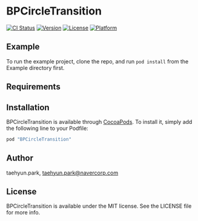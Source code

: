 # BPCircleTransition

[![CI Status](http://img.shields.io/travis/taehyun.park/BPCircleTransition.svg?style=flat)](https://travis-ci.org/taehyun.park/BPCircleTransition)
[![Version](https://img.shields.io/cocoapods/v/BPCircleTransition.svg?style=flat)](http://cocoapods.org/pods/BPCircleTransition)
[![License](https://img.shields.io/cocoapods/l/BPCircleTransition.svg?style=flat)](http://cocoapods.org/pods/BPCircleTransition)
[![Platform](https://img.shields.io/cocoapods/p/BPCircleTransition.svg?style=flat)](http://cocoapods.org/pods/BPCircleTransition)

## Example

To run the example project, clone the repo, and run `pod install` from the Example directory first.

## Requirements

## Installation

BPCircleTransition is available through [CocoaPods](http://cocoapods.org). To install
it, simply add the following line to your Podfile:

```ruby
pod "BPCircleTransition"
```

## Author

taehyun.park, taehyun.park@navercorp.com

## License

BPCircleTransition is available under the MIT license. See the LICENSE file for more info.
